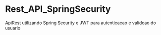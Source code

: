 # Rest_API_SpringSecurity
ApiRest utilizando Spring Security e JWT para autenticacao e validcao do usuario
